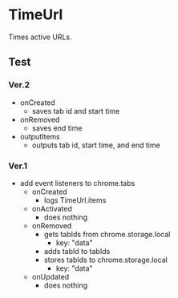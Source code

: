 # TimeUrl

Times active URLs.

## Test

### Ver.2

- onCreated
  - saves tab id and start time
- onRemoved
  - saves end time
- outputItems
  - outputs tab id, start time, and end time

### Ver.1

- add event listeners to chrome.tabs
  - onCreated
    - logs TimeUrl.items
  - onActivated
    - does nothing
  - onRemoved
    - gets tabIds from chrome.storage.local
	  - key: "data"
	- adds tabId to tabIds
    - stores tabIds to chrome.storage.local
	  - key: "data"
  - onUpdated
    - does nothing

